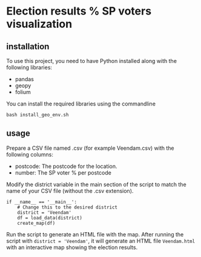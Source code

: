 # Election results % SP voters visualization

## installation
To use this project, you need to have Python installed along with the following libraries:

- pandas
- geopy
- folium
  
You can install the required libraries using the commandline
```{bash}
bash install_geo_env.sh
```

## usage
Prepare a CSV file named <district>.csv (for example Veendam.csv) with the following columns:

- postcode: The postcode for the location.
- number: The SP voter % per postcode

Modify the district variable in the main section of the script to match the name of your CSV file (without the .csv extension).
```{python}
if __name__ == '__main__':
    # Change this to the desired district
    district = 'Veendam'
    df = load_data(district)
    create_map(df)
```

Run the script to generate an HTML file with the map. 
After running the script with `district = 'Veendam'`, it will generate an HTML file `Veendam.html` with an interactive map showing the election results.


